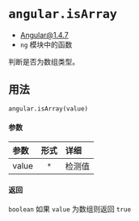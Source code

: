 # `angular.isArray`
- Angular@1.4.7
- `ng` 模块中的函数

判断是否为数组类型。


## 用法

`angular.isArray(value)`

#### 参数

| 参数 | 形式 | 详细 |
|:----|:---:|:----|
|value|`*`| 检测值|


#### 返回

`boolean`	如果 `value` 为数组则返回 `true`
